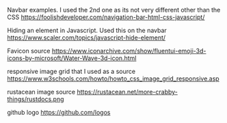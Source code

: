 

Navbar examples. I used the 2nd one as its not very different other than the CSS
https://foolishdeveloper.com/navigation-bar-html-css-javascript/

Hiding an element in Javascript. Used this on the navbar
https://www.scaler.com/topics/javascript-hide-element/

Favicon source
https://www.iconarchive.com/show/fluentui-emoji-3d-icons-by-microsoft/Water-Wave-3d-icon.html

responsive image grid that I used as a source
https://www.w3schools.com/howto/howto_css_image_grid_responsive.asp

rustacean image source
https://rustacean.net/more-crabby-things/rustdocs.png

github logo
https://github.com/logos